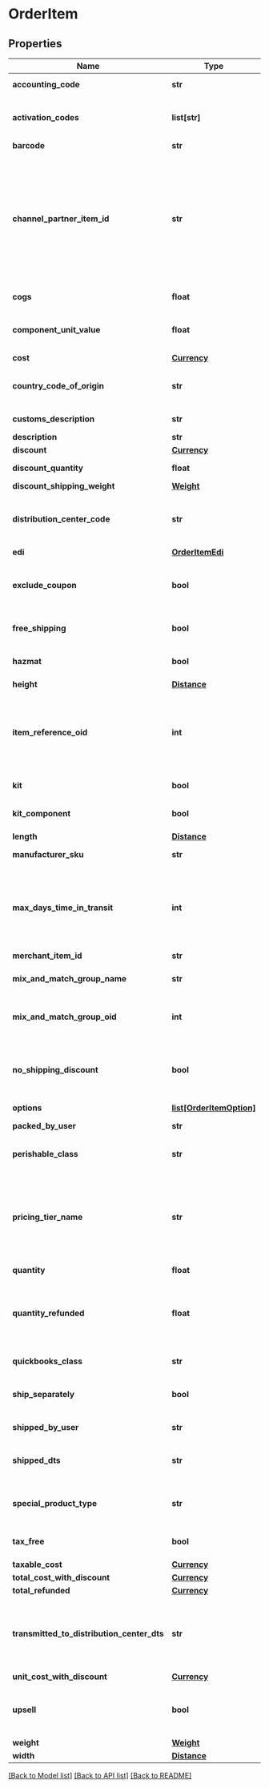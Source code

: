 # OrderItem

## Properties
Name | Type | Description | Notes
------------ | ------------- | ------------- | -------------
**accounting_code** | **str** | QuickBooks code | [optional] 
**activation_codes** | **list[str]** | Activation codes assigned to this item | [optional] 
**barcode** | **str** | Barcode | [optional] 
**channel_partner_item_id** | **str** | Channel partner item id if this order came through a channel partner and the channel partner item id was mapped to an internal item id | [optional] 
**cogs** | **float** | Cost of goods sold | [optional] 
**component_unit_value** | **float** | Value of the kit component item | [optional] 
**cost** | [**Currency**](Currency.md) |  | [optional] 
**country_code_of_origin** | **str** | Country of origin (ISO-3166 two letter code) | [optional] 
**customs_description** | **str** | Customs description | [optional] 
**description** | **str** | Description | [optional] 
**discount** | [**Currency**](Currency.md) |  | [optional] 
**discount_quantity** | **float** | Discount quantity | [optional] 
**discount_shipping_weight** | [**Weight**](Weight.md) |  | [optional] 
**distribution_center_code** | **str** | Distribution center code responsible for shipping this item | [optional] 
**edi** | [**OrderItemEdi**](OrderItemEdi.md) |  | [optional] 
**exclude_coupon** | **bool** | True if this item is excluded from coupons | [optional] 
**free_shipping** | **bool** | True if the item receives free shipping | [optional] 
**hazmat** | **bool** | Hazardous materials indicator | [optional] 
**height** | [**Distance**](Distance.md) |  | [optional] 
**item_reference_oid** | **int** | Item reference object identifier used to linked to auto order item record | [optional] 
**kit** | **bool** | True if this item is a kit | [optional] 
**kit_component** | **bool** | True if this item is a kit component | [optional] 
**length** | [**Distance**](Distance.md) |  | [optional] 
**manufacturer_sku** | **str** | Manufacturer SKU | [optional] 
**max_days_time_in_transit** | **int** | Maximum days that the item can be in transit before spoilage (perishable products) | [optional] 
**merchant_item_id** | **str** | Item ID | [optional] 
**mix_and_match_group_name** | **str** | Mix and match group name | [optional] 
**mix_and_match_group_oid** | **int** | Mix and match group object identifier | [optional] 
**no_shipping_discount** | **bool** | True if this item is excluded from shipping discounts | [optional] 
**options** | [**list[OrderItemOption]**](OrderItemOption.md) | Options | [optional] 
**packed_by_user** | **str** | Packed by user | [optional] 
**perishable_class** | **str** | Perishable class of the item | [optional] 
**pricing_tier_name** | **str** | Pricing tier that granted the particular price for this item if the customer profile had pricing tiers assigned | [optional] 
**quantity** | **float** | Quantity | [optional] 
**quantity_refunded** | **float** | Quantity refunded on this item (read only except refund operation) | [optional] 
**quickbooks_class** | **str** | QuickBooks class | [optional] 
**ship_separately** | **bool** | True if this item ships in a separate box | [optional] 
**shipped_by_user** | **str** | Shipped by user | [optional] 
**shipped_dts** | **str** | Date/time that this item was marked shipped | [optional] 
**special_product_type** | **str** | Special product type (USPS Media Mail) | [optional] 
**tax_free** | **bool** | True if the item is tax free | [optional] 
**taxable_cost** | [**Currency**](Currency.md) |  | [optional] 
**total_cost_with_discount** | [**Currency**](Currency.md) |  | [optional] 
**total_refunded** | [**Currency**](Currency.md) |  | [optional] 
**transmitted_to_distribution_center_dts** | **str** | Date/time that this item was transmitted to the distribution center | [optional] 
**unit_cost_with_discount** | [**Currency**](Currency.md) |  | [optional] 
**upsell** | **bool** | True if this item was added to the order as part of an upsell | [optional] 
**weight** | [**Weight**](Weight.md) |  | [optional] 
**width** | [**Distance**](Distance.md) |  | [optional] 

[[Back to Model list]](../README.md#documentation-for-models) [[Back to API list]](../README.md#documentation-for-api-endpoints) [[Back to README]](../README.md)


